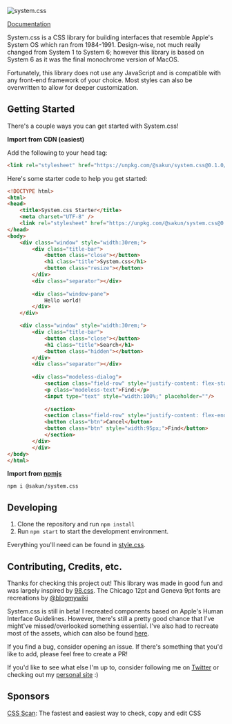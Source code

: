 
![system.css](https://i.imgur.com/0RbDEWz.png)

[Documentation](https://sakofchit.github.io/system.css/)

System.css is a CSS library for building interfaces that resemble Apple's System OS which ran from 1984-1991. Design-wise, not much really changed from System 1 to System 6; however this library is based on System 6 as it was the final monochrome version of MacOS.

Fortunately, this library does not use any JavaScript and is compatible with any front-end framework of your choice. Most styles can also be overwritten to allow for deeper customization.

## Getting Started
There's a couple ways you can get started with System.css!

**Import from CDN (easiest)**

Add the following to your head tag:

```html
<link rel="stylesheet" href="https://unpkg.com/@sakun/system.css@0.1.0/dist/system.css" />
```

Here's some starter code to help you get started:
```html
<!DOCTYPE html>
<html>
<head>
    <title>System.css Starter</title>
    <meta charset="UTF-8" />
    <link rel="stylesheet" href="https://unpkg.com/@sakun/system.css@0.1.0/dist/system.css" />
</head>
<body>
    <div class="window" style="width:30rem;">
        <div class="title-bar"> 
            <button class="close"></button>
            <h1 class="title">System.css</h1>
            <button class="resize"></button>
        </div>
        <div class="separator"></div>
        
        <div class="window-pane">
            Hello world!
        </div>
    </div>

    <div class="window" style="width:30rem;">
        <div class="title-bar"> 
            <button class="close"></button>
            <h1 class="title">Search</h1>
            <button class="hidden"></button>
        </div>
        <div class="separator"></div>
        
        <div class="modeless-dialog">
            <section class="field-row" style="justify-content: flex-start">
            <p class="modeless-text">Find:</p>
            <input type="text" style="width:100%;" placeholder=""/>
        
            </section>
            <section class="field-row" style="justify-content: flex-end">
            <button class="btn">Cancel</button>
            <button class="btn" style="width:95px;">Find</button>
            </section>
        </div>
        </div>
</body>
</html>
```

**Import from [npmjs](https://www.npmjs.com/package/@sakun/system.css)**

    npm i @sakun/system.css

## Developing

1. Clone the repository and run ```npm install```
2. Run ```npm start``` to start the development environment.

Everything you'll need can be found in [style.css](https://github.com/sakofchit/system.css/blob/main/style.css).


## Contributing, Credits, etc.

Thanks for checking this project out! This library was made in good fun and was largely inspired by [98.css](https://github.com/jdan/98.css). The Chicago 12pt and Geneva 9pt fonts are recreations by [@blogmywiki](https://twitter.com/blogmywiki)

 System.css is still in beta! I recreated components based on Apple's Human Interface Guidelines. However, there's still a pretty good chance that I've might've missed/overlooked something essential. I've also had to recreate most of the assets, which can also be found [here](https://github.com/sakofchit/system.css/tree/main/icon).

If you find a bug, consider opening an issue. If there's something that you'd like to add, please feel free to create a PR!

If you'd like to see what else I'm up to, consider following me on [Twitter](https://twitter.com/sakofchit) or checking out my [personal site](https://sakun.co) :)

## Sponsors

[CSS Scan](https://getcssscan.com/?ref=systemcss): The fastest and easiest way to check, copy and edit CSS
